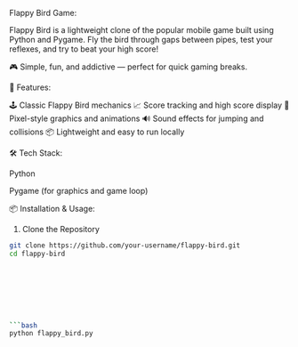 Flappy Bird Game:

Flappy Bird is a lightweight clone of the popular mobile game built using Python and Pygame. Fly the bird through gaps between pipes, test your reflexes, and try to beat your high score!

🎮 Simple, fun, and addictive — perfect for quick gaming breaks.



🚀 Features:

🕹️ Classic Flappy Bird mechanics
📈 Score tracking and high score display
🎨 Pixel-style graphics and animations
🔊 Sound effects for jumping and collisions
📦 Lightweight and easy to run locally



🛠️ Tech Stack:

Python

Pygame (for graphics and game loop)



📦 Installation & Usage:

1. Clone the Repository
   
  ```bash
git clone https://github.com/your-username/flappy-bird.git
cd flappy-bird



   



   
 ```bash
python flappy_bird.py




